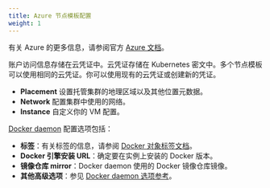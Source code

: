```yaml
---
title: Azure 节点模板配置
weight: 1
---
```


有关 Azure 的更多信息，请参阅官方 [Azure 文档](https://docs.microsoft.com/en-us/azure/?product=featured)。

账户访问信息存储在云凭证中。云凭证存储在 Kubernetes 密文中。多个节点模板可以使用相同的云凭证。你可以使用现有的云凭证或创建新的凭证。

- **Placement** 设置托管集群的地理区域以及其他位置元数据。
- **Network** 配置集群中使用的网络。
- **Instance** 自定义你的 VM 配置。

[Docker daemon](https://docs.docker.com/engine/docker-overview/#the-docker-daemon) 配置选项包括：

- **标签**：有关标签的信息，请参阅 [Docker 对象标签文档](https://docs.docker.com/config/labels-custom-metadata/)。
- **Docker 引擎安装 URL**：确定要在实例上安装的 Docker 版本。
- **镜像仓库 mirror**：Docker daemon 使用的 Docker 镜像仓库镜像。
- **其他高级选项**：参见 [Docker daemon 选项参考](https://docs.docker.com/engine/reference/commandline/dockerd/)。
